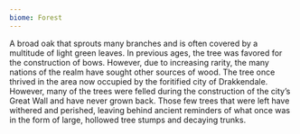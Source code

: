 ```yaml
---
biome: Forest
---
```

A broad oak that sprouts many branches and is often covered by a multitude of light green leaves. In previous ages, the tree was favored for the construction of bows. However, due to increasing rarity, the many nations of the realm have sought other sources of wood. The tree once thrived in the area now occupied by the foritified city of Drakkendale. However, many of the trees were felled during the construction of the city’s Great Wall and have never grown back. Those few trees that were left have withered and perished, leaving behind ancient reminders of what once was in the form of large, hollowed tree stumps and decaying trunks. 

